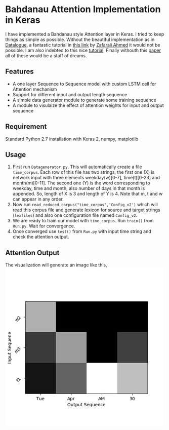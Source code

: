 # Bahdanau Attention Implementation in Keras
I have implemented a Bahdanau style Attention layer in Keras. I tried to keep things as simple as possible. Without the beautiful implementation as in [Datalogue](https://github.com/datalogue/keras-attention), a fantastic tutorial in [this link](https://medium.com/datalogue/attention-in-keras-1892773a4f22) by [Zafarali Ahmed](https://medium.com/@zafarali) it would not be possible. I am also indebted to this nice [tutorial](https://machinelearningmastery.com/encoder-decoder-attention-sequence-to-sequence-prediction-keras/). Finally withouth this [paper](https://arxiv.org/abs/1409.0473) all of these would be a staff of dreams.
## Features
* A one layer Sequence to Sequence model with custom LSTM cell for Attention mechanism
* Support for different input and output length sequence
* A simple data generator module to generate some training sequence
* A module to visulaize the effect of attention weights for input and output sequence
## Requirement
Standard Python 2.7 installation with Keras 2, numpy, matplotlib
## Usage
1. First run `Datagenerator.py`. This will automatically create a file `time_corpus`. Each row of this file has two strings, the first one (X) is network input with three elements weekday(w)[0-7], time(t)[0-23] and month(m)[0-11]. The second one (Y) is the word corresponding to weekday, time and month, also number of days in that month is appended. So, length of X is 3 and length of Y is 4. Note that m, t and w can appear in any order. 
2. Now run `read_reduced_corpus("time_corpus",'Config_v2')` which will read this corpus file and generate lexicon for source and target strings (`lexfiles`) and also one configuration file named `Config_v2`.
3. We are ready to train our model with `time_corpus`. Run `train()` from `Run.py`. Wait for convergence.
4. Once converged use `test()` from `Run.py` with input time string and check the attention output.
## Attention Output
The visualization will generate an image like this,
![Attention](https://github.com/xisnu/KerasBahdanauAttention/blob/master/attention.jpg)
